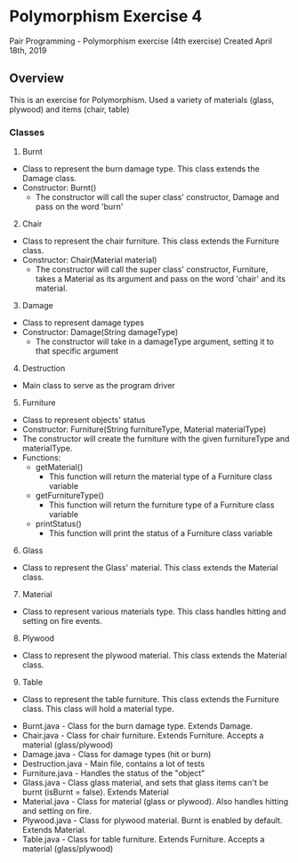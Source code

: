 # Polymorphism Exercise 4

Pair Programming - Polymorphism exercise (4th exercise)
Created April 18th, 2019

## Overview
This is an exercise for Polymorphism.
Used a variety of materials (glass, plywood) and items (chair, table)

### Classes
1. Burnt
 * Class to represent the burn damage type. This class extends the Damage class.
 * Constructor: Burnt()
   * The constructor will call the super class' constructor, Damage and pass on the word 'burn'

2. Chair
 * Class to represent the chair furniture. This class extends the Furniture class.
 * Constructor: Chair(Material material)
   * The constructor will call the super class' constructor, Furniture, takes a Material as its argument and pass on the word 'chair' and its material.


3. Damage
 * Class to represent damage types
 * Constructor: Damage(String damageType)
   * The constructor will take in a damageType argument, setting it to that specific argument

4. Destruction
 * Main class to serve as the program driver

5. Furniture
 * Class to represent objects' status
 * Constructor: Furniture(String furnitureType, Material materialType)
 * The constructor will create the furniture with the given furnitureType and materialType.
 * Functions:
   * getMaterial()
     * This function will return the material type of a Furniture class variable
   * getFurnitureType()
     * This function will return the furniture type of a Furniture class variable
   * printStatus()
     * This function will print the status of a Furniture class variable

6. Glass
 * Class to represent the Glass' material. This class extends the Material class.

7. Material
 * Class to represent various materials type. This class handles hitting and setting on fire events.

8. Plywood
 * Class to represent the plywood material. This class extends the Material class.

9. Table
 * Class to represent the table furniture. This class extends the Furniture class. This class will hold a material type.

- Burnt.java - Class for the burn damage type. Extends Damage.
- Chair.java - Class for chair furniture. Extends Furniture. Accepts a material (glass/plywood)
- Damage.java - Class for damage types (hit or burn)
- Destruction.java - Main file, contains a lot of tests
- Furniture.java - Handles the status of the "object"
- Glass.java - Class glass material, and sets that glass items can't be burnt (isBurnt = false). Extends Material
- Material.java - Class for material (glass or plywood). Also handles hitting and setting on fire.
- Plywood.java - Class for plywood material. Burnt is enabled by default. Extends Material.
- Table.java - Class for table furniture. Extends Furniture. Accepts a material (glass/plywood)
